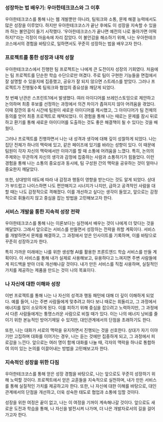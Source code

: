 ### 성장하는 법 배우기: 우아한테크코스와 그 이후

우아한테크코스를 통해 나는 웹 개발뿐만 아니라, 팀워크와 소통, 문제 해결 능력에서도 많은 성장을 이루었다. 하지만 우아한테크코스가 끝난 후에도 이 성장을 지속할 수 있을까 하는 불안감이 들기 시작했다. ‘우아한테크코스가 끝나면 예전의 나로 돌아가면 어떡하지?’라는 걱정이 마음속에 자리 잡았다. 이 불안감을 해소하기 위해, 나는 우아한테크코스에서의 경험을 바탕으로, 일하면서도 꾸준히 성장하는 법을 배우고자 한다.

### 프로젝트를 통한 성장과 내적 성찰

우아한테크코스에서 진행한 팀 프로젝트는 나에게 큰 도전이자 성장의 기회였다. 처음에는 팀 프로젝트를 단순한 학습 수단으로만 여겼다. 주로 팀이 구현한 기능들을 면접에서 잘 설명할 수 있을지에 집중했고, 공유가 잘 되지 않으면 스트레스를 받았다. 그러나 프로젝트가 진행될수록 팀워크와 협업의 중요성을 깨닫게 되었다.

첫 번째 난관은 스프린트1에서 발생했다. 여러 아이디어를 브레인스토밍으로 제안하고 논의하며 최종 후보를 선정하는 과정에서 의견 차이가 좁혀지지 않아 어려움을 겪었다. 이때 잠깐의 휴식 시간에 팀원이 새로운 아이디어를 제시했고, 그 아이디어가 팀 전체의 동의를 얻어 최종 프로젝트로 채택되었다. 이 경험을 통해 나는 때로는 문제를 잠시 뒤로하고 환기를 통해 새로운 아이디어를 도출하는 것도 좋은 해결책이 될 수 있다는 것을 배웠다.

그러나 프로젝트를 진행하면서 나는 내 성격과 생각에 대해 깊이 성찰하게 되었다. 나는 집단 전체가 하나의 맥락에 있고, 같은 페이즈에 있기를 바라는 성향이 있다. 이 때문에 팀원이 각자 자신의 맥락에서만 이야기를 할 때 소통에 어려움을 느꼈다. 특히, 논의의 주제와는 무관하게 자신의 생각과 감정에 집중하는 사람과 소통하기가 힘들었다. 이런 경험을 통해 나는 소통의 중요성과 동시에, 팀 구성원 간의 맥락을 공유하는 것이 얼마나 중요한지 깨달았다.

또한, 상대방의 태도에 따라 내 감정과 행동이 영향을 받는다는 것도 알게 되었다. 상대가 부드럽고 나이스하면 나도 편안해지고 시너지가 나지만, 급하고 공격적인 사람을 대할 때는 나도 감정적으로 격해졌다. 이를 개선하고 싶다는 생각이 들었고, 앞으로는 감정적으로 휘둘리지 않고 중심을 잡는 방법을 고민해보고자 한다.

### 서비스 개발을 통한 지속적 성장 전략

우아한테크코스를 통해 나는 이론보다는 실전에서 배우는 것이 나에게 더 맞다는 것을 깨달았다. 그래서 앞으로는 서비스를 만들면서 성장하는 전략을 취할 계획이다. 서비스를 개발하면서 문제를 해결하고, 그 과정에서 얻은 인사이트를 기록하며, 이를 바탕으로 꾸준히 성장하고자 한다.

특히 가까운 미래에는 나를 위한 생성형 AI를 활용한 프론트엔드 학습 서비스를 만들 계획이다. 이 서비스를 통해 내가 실제로 사용해보고, 유용하다고 느껴지면 주변 사람들에게 피드백을 받아 더욱 개선해나갈 것이다. 내가 만든 서비스를 직접 사용하며, 실질적인 가치를 제공하는 제품을 만드는 것이 나의 목표이다.

### 나 자신에 대한 이해와 성장

이번 프로젝트를 통해 나는 나 자신의 성격과 행동 패턴에 대해 더 깊이 이해하게 되었다. 예를 들어, 나는 주변 사람들에게 맞추려고 하다 보니 때로는 휘둘리고, 그 과정에서 에너지를 많이 소모하게 된다. 이를 피하기 위해 중심을 잡으려고 노력하지만, 그 과정에서 다른 사람들에게는 퉁명스러운 사람으로 비칠 때가 있다. 이는 나의 에너지 낭비를 줄이기 위한 본능적인 방어기제일 수 있지만, 대인관계에서의 단점을 초래하기도 한다.

또한, 나는 대화가 서로의 맥락을 유지하면서 진행되는 것을 선호한다. 상대가 자기 이야기만 고집하며 대화를 이어가는 경우, 나는 듣는 것에만 집중하게 되고, 그 과정에서 피로감을 느낀다. 앞으로는 여러 명이 함께 대화를 나눌 때, 각자의 맥락을 하나로 통합하여 의미 있는 논의를 이끌어내는 방법을 고민해보고자 한다.

### 지속적인 성장을 위한 다짐

우아한테크코스를 통해 얻은 성장 경험을 바탕으로, 나는 앞으로도 꾸준히 성장하기 위해 노력할 것이다. 프로젝트에서 얻은 교훈들을 지속적으로 실천하며, 내가 만든 서비스를 통해 실질적인 가치를 제공하고자 한다. 또한, 나 자신에 대한 이해를 바탕으로, 대인관계에서의 단점을 개선하고, 더욱 성숙한 태도로 협업과 소통에 임할 것이다.

성장을 위한 여정은 끝이 없고, 나는 이 여정을 기꺼이 계속해나갈 것이다. 앞으로도 새로운 도전과 학습을 통해, 나 자신을 발전시켜 나가며, 더 나은 개발자로서의 길을 걸어가고자 한다.
